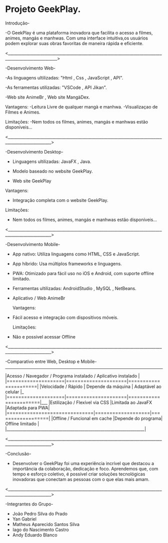 
# Projeto GeekPlay.
Introdução-

-O GeekPlay é uma plataforma inovadora que facilita o acesso a filmes, animes, mangás e manhwas. 
Com uma interface intuitiva,os usuários podem explorar suas obras favoritas de maneira rápida e eficiente.

<_______________________________________________________________________________________________________>

-Desenvolvimento Web-
  
  -As linguagens ultilizadas: "Html , Css , JavaScript , API".

  -As ferramentas utilizadas: "VSCode , API Jikan".

  -Web site AnimeBr , Web site MangàDex.

  Vantagens:
  -Leitura Livre de qualquer mangà e manhwa.
  -Visualizaçao de Filmes e Animes.

  Limitações:
  -Nem todos os filmes, animes, mangás e manhwas estão disponíveis...

<____________________________________________________________________________________________________>

-Desenvolvimento Desktop-

- Linguagens ultilizadas: JavaFX , Java.

- Modelo baseado no website GeekPlay.

- Web site GeekPlay

 Vantagens:
- Integração completa com o website GeekPlay.

 Limitações:
- Nem todos os filmes, animes, mangás e manhwas estão disponíveis...

<____________________________________________________________________________________________________>

-Desenvolvimento Mobile-

- App nativo: Utiliza linguagens como HTML, CSS e JavaScript.

- App híbrido: Usa múltiplos frameworks e linguagens.

- PWA: Otimizado para fácil uso no iOS e Android, com suporte offline limitado.

- Ferramentas ultilizadas: AndroidStudio , MySQL , NetBeans.

- Aplicativo / Web AnimeBr

   Vantagens:
- Fácil acesso e integração com dispositivos móveis.

  Limitações:
- Não e possivel acessar Offline

<____________________________________________________________________________________________________>

-Comparativo entre Web, Desktop e Mobile-
__________________________________________________________________
|Acesso /   Navegador / Programa instalado / Aplicativo instalado |
|====================|=====================|======================|
|Velocidade / Rápido | Depende da máquina  | Adaptável ao celular |_
|====================|=====================|=======================|___
|Estilização / Flexível via CSS |Limitada ao JavaFX |Adaptada para PWA|
|==============================|===================|==================|
|Offline / Funcional em cache  |Depende do programa| Offline limitado |
|_____________________________________________________________________|

<____________________________________________________________________________________________________>

-Conclusão-

- Desenvolver o GeekPlay foi uma experiência incrível que destacou a importância da colaboração,
  dedicação e foco. Aprendemos que, com tempo e esforço coletivo, 
  é possível criar soluções tecnológicas inovadoras que conectam as pessoas com o que elas mais amam.

<____________________________________________________________________________________________________>

-Integrantes do Grupo-

- João Pedro Silva do Prado 
- Yan Gabriel
- Matheus Aparecido Santos Silva
- Iago do Nascimento Castro
- Andy Eduardo Blanco 
